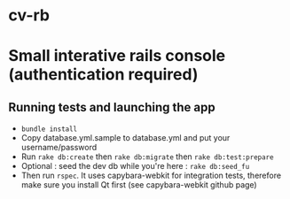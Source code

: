 cv-rb
=====

# Small interative rails console (authentication required)  

## Running tests and launching the app
* `bundle install`  
* Copy database.yml.sample to database.yml and put your username/password
* Run `rake db:create` then `rake db:migrate` then `rake db:test:prepare`
* Optional : seed the dev db while you're here : `rake db:seed_fu`
* Then run `rspec`. It uses capybara-webkit for integration tests, therefore make sure you install Qt first (see capybara-webkit github page)

